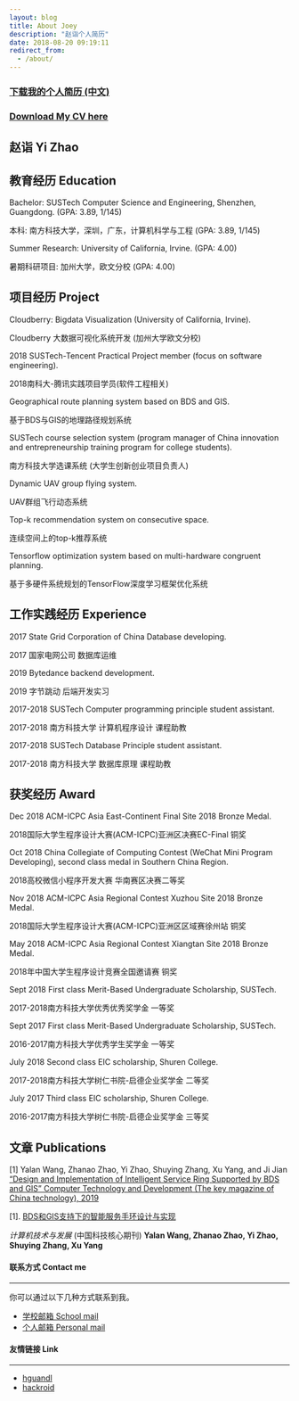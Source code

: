 ```yaml
---
layout: blog
title: About Joey
description: "赵诣个人简历"
date: 2018-08-20 09:19:11
redirect_from:
  - /about/
---
```

### [**<u>下载我的个人简历 (中文)</u>**](https://github.com/yizhao1998/yizhao1998.github.io/raw/master/%E8%B5%B5%E8%AF%A3%E4%B8%AD%E6%96%87%E7%AE%80%E5%8E%86.pdf)

### [**<u>Download My CV here</u>**](https://github.com/yizhao1998/yizhao1998.github.io/raw/master/Yi%20Zhao%20CV.pdf)

## 赵诣 Yi Zhao

## 教育经历 Education

Bachelor: SUSTech Computer Science and Engineering, Shenzhen, Guangdong. (GPA: 3.89, 1/145)

本科: 南方科技大学，深圳，广东，计算机科学与工程 (GPA: 3.89, 1/145)

Summer Research: University of California, Irvine. (GPA: 4.00)

暑期科研项目: 加州大学，欧文分校 (GPA: 4.00)

## 项目经历 Project

Cloudberry: Bigdata Visualization (University of California, Irvine).

Cloudberry 大数据可视化系统开发 (加州大学欧文分校)

2018 SUSTech-Tencent Practical Project member (focus on software engineering).

2018南科大-腾讯实践项目学员(软件工程相关)

Geographical route planning system based on BDS and GIS.

基于BDS与GIS的地理路径规划系统

SUSTech course selection system (program manager of China innovation and entrepreneurship training program for college students).

南方科技大学选课系统 (大学生创新创业项目负责人)

Dynamic UAV group flying system.

UAV群组飞行动态系统

Top-k recommendation system on consecutive space.

连续空间上的top-k推荐系统

Tensorflow optimization system based on multi-hardware congruent planning.

基于多硬件系统规划的TensorFlow深度学习框架优化系统

## 工作实践经历 Experience

2017 State Grid Corporation of China Database developing.

2017 国家电网公司 数据库运维

2019 Bytedance backend development.

2019 字节跳动 后端开发实习

2017-2018 SUSTech Computer programming principle student assistant.

2017-2018 南方科技大学 计算机程序设计 课程助教

2017-2018 SUSTech Database Principle student assistant.

2017-2018 南方科技大学 数据库原理 课程助教

## 获奖经历 Award

Dec 2018 ACM-ICPC Asia East-Continent Final Site 2018 Bronze Medal.

2018国际大学生程序设计大赛(ACM-ICPC)亚洲区决赛EC-Final     铜奖

Oct 2018 China Collegiate of Computing Contest (WeChat Mini Program Developing), second class
medal in Southern China Region.

2018高校微信小程序开发大赛                                华南赛区决赛二等奖

Nov 2018 ACM-ICPC Asia Regional Contest Xuzhou Site 2018 Bronze Medal.

2018国际大学生程序设计大赛(ACM-ICPC)亚洲区区域赛徐州站      铜奖

May 2018 ACM-ICPC Asia Regional Contest Xiangtan Site 2018 Bronze Medal.

2018年中国大学生程序设计竞赛全国邀请赛                     铜奖

Sept 2018 First class Merit-Based Undergraduate Scholarship, SUSTech.

2017-2018南方科技大学优秀优秀奖学金                       一等奖    

Sept 2017 First class Merit-Based Undergraduate Scholarship, SUSTech.
 
2016-2017南方科技大学优秀学生奖学金                       一等奖

July 2018 Second class EIC scholarship, Shuren College.

2017-2018南方科技大学树仁书院-启德企业奖学金               二等奖                          
 
July 2017 Third class EIC scholarship, Shuren College.

2016-2017南方科技大学树仁书院-启德企业奖学金               三等奖

## 文章 Publications

[1] Yalan Wang, Zhanao Zhao, Yi Zhao, Shuying Zhang, Xu Yang, and Ji Jian
[“Design and Implementation of Intelligent Service Ring Supported by BDS and GIS” Computer
Technology and Development (The key magazine of China technology), 2019](http://kns.cnki.net/kcms/detail/61.1450.TP.20190422.1437.002.html) 

[1]. [BDS和GIS支持下的智能服务手环设计与实现](http://kns.cnki.net/kcms/detail/61.1450.TP.20190422.1437.002.html)

*计算机技术与发展* (中国科技核心期刊) **Yalan Wang, Zhanao Zhao, Yi Zhao, Shuying Zhang, Xu Yang**


#### 联系方式 Contact me

------

你可以通过以下几种方式联系到我。

- [学校邮箱 School mail](mailto:11612917@mail.sustech.edu.cn)
- [个人邮箱 Personal mail](mailto:joy11612917@gmail.com)

#### 友情链接 Link
------
- [hguandl](https://hguandl.com)
- [hackroid](https://blog.hackroid.com)

